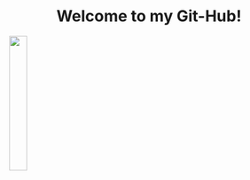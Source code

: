 <h1 align="center"> 
Welcome to my Git-Hub!
</h1>

<img width=25% src="https://media.tenor.com/MYaoHv7vvoUAAAAi/laughing-miles-morales.gif">




<!--
**Luis-Calone/Luis-Calone** is a ✨ _special_ ✨ repository because its `README.md` (this file) appears on your GitHub profile.

Here are some ideas to get you started:

- 🔭 I’m currently working on ...
- 🌱 I’m currently learning ...
- 👯 I’m looking to collaborate on ...
- 🤔 I’m looking for help with ...
- 💬 Ask me about ...
- 📫 How to reach me: ...
- 😄 Pronouns: ...
- ⚡ Fun fact: ...
-->
